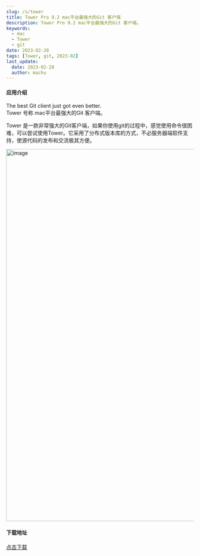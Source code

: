 ```yaml
---
slug: /s/tower
title: Tower Pro 9.2 mac平台最强大的Git 客户端
description: Tower Pro 9.2 mac平台最强大的Git 客户端。
keywords: 
  - mac
  - Tower
  - git
date: 2023-02-28
tags: [Tower, git, 2023-02]
last_update:
  date: 2023-02-28
  author: machu
---
```




#### 应用介绍

The best Git client just got even better.  
Tower 号称 mac平台最强大的Git 客户端。   

Tower 是一款非常强大的Git客户端，如果你使用git的过程中，感觉使用命令很困难，可以尝试使用Tower。它采用了分布式版本库的方式，不必服务器端软件支持，使源代码的发布和交流极其方便。

<img width="1000" alt="image" src="https://user-images.githubusercontent.com/49633468/221731941-eb596b40-c215-4144-a324-022efdede70d.png"></img>


#### 下载地址
[点击下载](https://xclient.info/s/tower.html)
